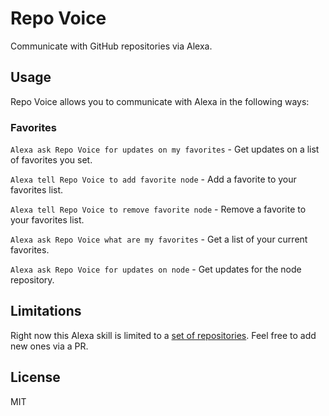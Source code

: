 # Repo Voice

Communicate with GitHub repositories via Alexa.

## Usage

Repo Voice allows you to communicate with Alexa in the following ways:

### Favorites

`Alexa ask Repo Voice for updates on my favorites` - Get updates on a list of favorites you set.

`Alexa tell Repo Voice to add favorite node` - Add a favorite to your favorites list.

`Alexa tell Repo Voice to remove favorite node` - Remove a favorite to your favorites list.

`Alexa ask Repo Voice what are my favorites` - Get a list of your current favorites.

`Alexa ask Repo Voice for updates on node` - Get updates for the node repository.

## Limitations

Right now this Alexa skill is limited to a [set of repositories](https://github.com/tlovett1/repo-voice/blob/master/lambda/custom/data/repos.json). Feel free to add new ones via a PR.

## License

MIT
